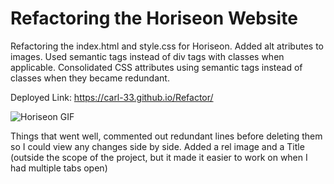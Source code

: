 # Refactoring the Horiseon Website

Refactoring the index.html and style.css for Horiseon.  Added alt atributes to images.  Used semantic tags instead of div tags with classes when applicable. Consolidated CSS attributes using semantic tags instead of classes when they became redundant.

Deployed Link: https://carl-33.github.io/Refactor/

![Horiseon GIF](\assets\images\Horiseon.gif)

Things that went well, commented out redundant lines before deleting them so I could view any changes side by side. Added a rel image and a Title (outside the scope of the project, but it made it easier to work on when I had multiple tabs open) 

